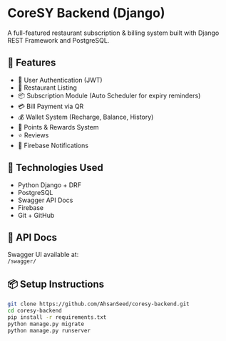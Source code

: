 # CoreSY Backend (Django)

A full-featured restaurant subscription & billing system built with Django REST Framework and PostgreSQL.

## 🔧 Features

- 🔐 User Authentication (JWT)
- 🏬 Restaurant Listing
- 📦 Subscription Module (Auto Scheduler for expiry reminders)
- 💳 Bill Payment via QR
- 💰 Wallet System (Recharge, Balance, History)
- 🎁 Points & Rewards System
- ⭐ Reviews
- 🔔 Firebase Notifications

## 🚀 Technologies Used

- Python Django + DRF
- PostgreSQL
- Swagger API Docs
- Firebase
- Git + GitHub

## 📁 API Docs

Swagger UI available at:  
`/swagger/`

## 📦 Setup Instructions

```bash
git clone https://github.com/AhsanSeed/coresy-backend.git
cd coresy-backend
pip install -r requirements.txt
python manage.py migrate
python manage.py runserver
